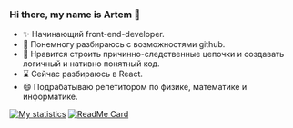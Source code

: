 ### Hi there, my name is Artem 👋

* ✨ Начинающий front-end-developer.
* 🐾 Понемногу разбираюсь с возможностями github.
* 👀 Нравится строить причинно-следственные цепочки и создавать логичный и нативно понятный код.
* ⌛ Сейчас разбираюсь в React.
* 😄 Подрабатываю репетитором по физике, математике и информатике.

<!--
**Art-Frich/Art-Frich** is a ✨ _special_ ✨ repository because its `README.md` (this file) appears on your GitHub profile.

Here are some ideas to get you started:

- 🔭 I’m currently working on ...
- 🌱 I’m currently learning ...
- 👯 I’m looking to collaborate on ...
- 🤔 I’m looking for help with ...
- 💬 Ask me about ...
- 📫 How to reach me: ...
- 😄 Pronouns: ...
- ⚡ Fun fact: ...
-->

[![My statistics](https://github-readme-stats.vercel.app/api?username=Art-Frich&show_icons=true&theme=merko)](https://github.com/anuraghazra/github-readme-stats)
[![ReadMe Card](https://github-readme-stats.vercel.app/api/pin/?username=Art-Frich&repo=github-readme-stats&exclude_repo=Art-Frich&theme=merko)](https://github.com/anuraghazra/github-readme-stats)
